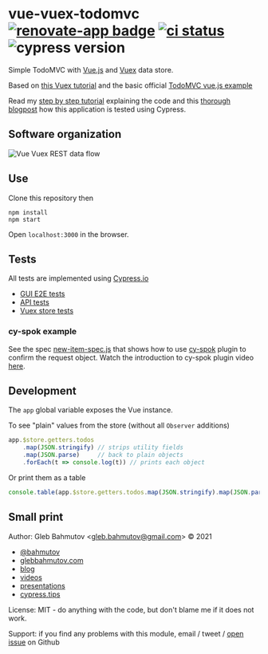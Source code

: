 # vue-vuex-todomvc [![renovate-app badge][renovate-badge]][renovate-app] [![ci status][ci image]][ci url] ![cypress version](https://img.shields.io/badge/cypress-9.1.1-brightgreen)

Simple TodoMVC with [Vue.js](https://vuejs.org/)
and [Vuex](https://vuex.vuejs.org/en/) data store.

Based on [this Vuex tutorial](https://codeburst.io/build-a-simple-todo-app-with-vue-js-1778ae175514) and the basic official [TodoMVC vue.js example](https://github.com/vuejs/vue/tree/dev/examples/todomvc)

Read my [step by step tutorial](https://glebbahmutov.com/blog/vue-vuex-rest-todomvx/) explaining the code and this [thorough blogpost](https://www.cypress.io/blog/2017/11/28/testing-vue-web-application-with-vuex-data-store-and-rest-backend/) how this application is tested using Cypress.

## Software organization

![Vue Vuex REST data flow](vue-vuex-rest.png)

## Use

Clone this repository then

```
npm install
npm start
```

Open `localhost:3000` in the browser.

## Tests

All tests are implemented using [Cypress.io](https://www.cypress.io/)

- [GUI E2E tests](cypress/integration/ui-spec.js)
- [API tests](cypress/integration/api-spec.js)
- [Vuex store tests](cypress/integration/store-spec.js)

### cy-spok example

See the spec [new-item-spec.js](./cypress/integration/new-item-spec.js) that shows how to use [cy-spok](https://github.com/bahmutov/cy-spok) plugin to confirm the request object. Watch the introduction to cy-spok plugin video [here](https://youtu.be/MLDsqBd_gVU).

## Development

The `app` global variable exposes the Vue instance.

To see "plain" values from the store (without all `Observer` additions)

```js
app.$store.getters.todos
    .map(JSON.stringify) // strips utility fields
    .map(JSON.parse)     // back to plain objects
    .forEach(t => console.log(t)) // prints each object
```

Or print them as a table

```js
console.table(app.$store.getters.todos.map(JSON.stringify).map(JSON.parse))
```

## Small print

Author: Gleb Bahmutov &lt;gleb.bahmutov@gmail.com&gt; &copy; 2021

- [@bahmutov](https://twitter.com/bahmutov)
- [glebbahmutov.com](https://glebbahmutov.com)
- [blog](https://glebbahmutov.com/blog)
- [videos](https://www.youtube.com/glebbahmutov)
- [presentations](https://slides.com/bahmutov)
- [cypress.tips](https://cypress.tips)

License: MIT - do anything with the code, but don't blame me if it does not work.

Support: if you find any problems with this module, email / tweet /
[open issue](https://github.com/bahmutov/vue-vuex-todomvc/issues) on Github

[ci image]: https://github.com/bahmutov/vue-vuex-todomvc/workflows/ci/badge.svg?branch=master
[ci url]: https://github.com/bahmutov/vue-vuex-todomvc/actions
[renovate-badge]: https://img.shields.io/badge/renovate-app-blue.svg
[renovate-app]: https://renovateapp.com/

